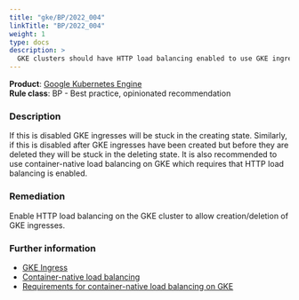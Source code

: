 ```yaml
---
title: "gke/BP/2022_004"
linkTitle: "BP/2022_004"
weight: 1
type: docs
description: >
  GKE clusters should have HTTP load balancing enabled to use GKE ingress.
---
```


**Product**: [Google Kubernetes Engine](https://cloud.google.com/kubernetes-engine)\
**Rule class**: BP - Best practice, opinionated recommendation

### Description

If this is disabled GKE ingresses will be stuck in the creating state. Similarly, if this is disabled after GKE ingresses have been created but before they are deleted they will be stuck in the deleting state. It is also recommended to use container-native load balancing on GKE which requires that HTTP load balancing is enabled.

### Remediation

Enable HTTP load balancing on the GKE cluster to allow creation/deletion of GKE ingresses.

### Further information

- [GKE Ingress](https://cloud.google.com/kubernetes-engine/docs/tutorials/http-balancer#ingress)
- [Container-native load balancing](https://cloud.google.com/kubernetes-engine/docs/concepts/ingress#container-native_load_balancing)
- [Requirements for container-native load balancing on GKE](https://cloud.google.com/kubernetes-engine/docs/concepts/container-native-load-balancing#requirements)
